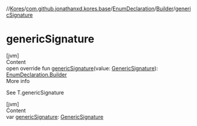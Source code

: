 //[Kores](../../../index.md)/[com.github.jonathanxd.kores.base](../../index.md)/[EnumDeclaration](../index.md)/[Builder](index.md)/[genericSignature](generic-signature.md)



# genericSignature  
[jvm]  
Content  
open override fun [genericSignature](generic-signature.md)(value: [GenericSignature](../../../com.github.jonathanxd.kores.generic/-generic-signature/index.md)): [EnumDeclaration.Builder](index.md)  
More info  


See T.genericSignature

  


[jvm]  
Content  
var [genericSignature](generic-signature.md): [GenericSignature](../../../com.github.jonathanxd.kores.generic/-generic-signature/index.md)  



